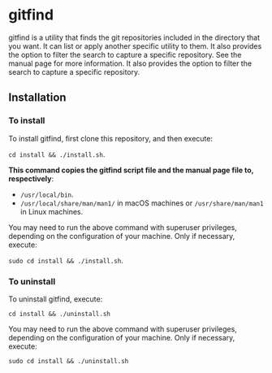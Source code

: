 # gitfind

gitfind is a utility that finds the git repositories included in the directory that you want. It can list or apply another specific utility to them. It also provides the option to filter the search to capture a specific repository. See the manual page for more information. It also provides the option to filter the search to capture a specific repository.


## Installation

### To install

To install gitfind, first clone this repository, and then execute:

`cd install && ./install.sh`.

**This command copies the gitfind script file and the manual page file to, respectively**:

- `/usr/local/bin`.
- `/usr/local/share/man/man1/` in macOS machines or `/usr/share/man/man1` in Linux machines.

You may need to run the above command with superuser privileges, depending on the configuration of your machine. Only if necessary, execute:

`sudo cd install && ./install.sh`.


### To uninstall

To uninstall gitfind, execute:

`cd install && ./uninstall.sh`

You may need to run the above command with superuser privileges, depending on the configuration of your machine. Only if necessary, execute:

`sudo cd install && ./uninstall.sh` 

